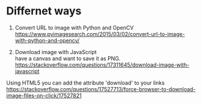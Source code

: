 # Differnet ways  

1. Convert URL to image with Python and OpenCV    
https://www.pyimagesearch.com/2015/03/02/convert-url-to-image-with-python-and-opencv/    

2. Download image with JavaScript  
have a canvas and want to save it as PNG.     
https://stackoverflow.com/questions/17311645/download-image-with-javascript    

Using HTML5 you can add the attribute 'download' to your links  
https://stackoverflow.com/questions/17527713/force-browser-to-download-image-files-on-click/17527821  
